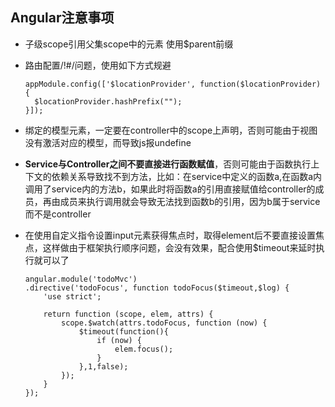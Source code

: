 ## Angular注意事项

- 子级scope引用父集scope中的元素 使用$parent前缀
- 路由配置/!#/问题，使用如下方式规避
	
	~~~
	appModule.config(['$locationProvider', function($locationProvider) {
	  $locationProvider.hashPrefix("");
	}]);
	~~~

- 绑定的模型元素，一定要在controller中的scope上声明，否则可能由于视图没有激活对应的模型，而导致js报undefine
- **Service与Controller之间不要直接进行函数赋值**，否则可能由于函数执行上下文的依赖关系导致找不到方法，比如：在service中定义的函数a,在函数a内调用了service内的方法b，如果此时将函数a的引用直接赋值给controller的成员，再由成员来执行调用就会导致无法找到函数b的引用，因为b属于service而不是controller
- 在使用自定义指令设置input元素获得焦点时，取得element后不要直接设置焦点，这样做由于框架执行顺序问题，会没有效果，配合使用$timeout来延时执行就可以了

	~~~
	angular.module('todoMvc')
	.directive('todoFocus', function todoFocus($timeout,$log) {
		'use strict';

		return function (scope, elem, attrs) {
			scope.$watch(attrs.todoFocus, function (now) {
				$timeout(function(){
					if (now) {
						elem.focus();
					}
				},1,false);
			});
		}
	});	
	~~~